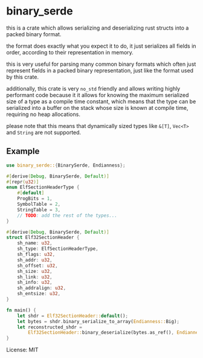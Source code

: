 # binary_serde

this is a crate which allows serializing and deserializing rust structs into a packed binary format.

the format does exactly what you expect it to do, it just serializes all fields in order,
according to their representation in memory.

this is very useful for parsing many common binary formats which often just represent fields in a packed binary representation,
just like the format used by this crate.

additionally, this crate is very `no_std` friendly and allows writing highly performant code because it it allows for knowing
the maximum serialized size of a type as a compile time constant, which means that the type can be serialized into a buffer on
the stack whose size is known at compile time, requiring no heap allocations.

please note that this means that dynamically sized types like `&[T]`, `Vec<T>` and `String` are not supported.

## Example
```rust
use binary_serde::{BinarySerde, Endianness};

#[derive(Debug, BinarySerde, Default)]
#[repr(u32)]
enum ElfSectionHeaderType {
    #[default]
    ProgBits = 1,
    SymbolTable = 2,
    StringTable = 3,
    // TODO: add the rest of the types...
}

#[derive(Debug, BinarySerde, Default)]
struct Elf32SectionHeader {
    sh_name: u32,
    sh_type: ElfSectionHeaderType,
    sh_flags: u32,
    sh_addr: u32,
    sh_offset: u32,
    sh_size: u32,
    sh_link: u32,
    sh_info: u32,
    sh_addralign: u32,
    sh_entsize: u32,
}

fn main() {
    let shdr = Elf32SectionHeader::default();
    let bytes = shdr.binary_serialize_to_array(Endianness::Big);
    let reconstructed_shdr =
        Elf32SectionHeader::binary_deserialize(bytes.as_ref(), Endianness::Big);
}
```

License: MIT
